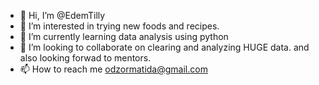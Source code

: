 - 👋 Hi, I’m @EdemTilly
- 👀 I’m interested in trying new foods and recipes.
- 🌱 I’m currently learning data analysis using python
- 💞️ I’m looking to collaborate on clearing and analyzing HUGE data. and also looking forwad to mentors.
- 📫 How to reach me odzormatida@gmail.com 

<!---
EdemTilly/EdemTilly is a ✨ special ✨ repository because its `README.md` (this file) appears on your GitHub profile.
You can click the Preview link to take a look at your changes.
--->
